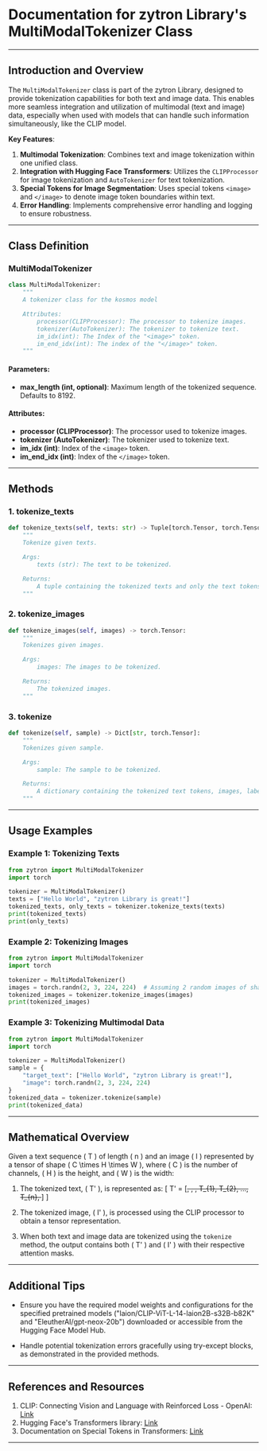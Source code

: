 # **Documentation for zytron Library's MultiModalTokenizer Class**

---

## **Introduction and Overview**

The `MultiModalTokenizer` class is part of the zytron Library, designed to provide tokenization capabilities for both text and image data. This enables more seamless integration and utilization of multimodal (text and image) data, especially when used with models that can handle such information simultaneously, like the CLIP model.

**Key Features**:

1. **Multimodal Tokenization**: Combines text and image tokenization within one unified class.
2. **Integration with Hugging Face Transformers**: Utilizes the `CLIPProcessor` for image tokenization and `AutoTokenizer` for text tokenization.
3. **Special Tokens for Image Segmentation**: Uses special tokens `<image>` and `</image>` to denote image token boundaries within text.
4. **Error Handling**: Implements comprehensive error handling and logging to ensure robustness.

---

## **Class Definition**

### **MultiModalTokenizer**

```python
class MultiModalTokenizer:
    """
    A tokenizer class for the kosmos model

    Attributes:
        processor(CLIPProcessor): The processor to tokenize images.
        tokenizer(AutoTokenizer): The tokenizer to tokenize text.
        im_idx(int): The Index of the "<image>" token.
        im_end_idx(int): The index of the "</image>" token.
    """
```

#### **Parameters**:

- **max_length (int, optional)**: Maximum length of the tokenized sequence. Defaults to 8192.

#### **Attributes**:

- **processor (CLIPProcessor)**: The processor used to tokenize images.
- **tokenizer (AutoTokenizer)**: The tokenizer used to tokenize text.
- **im_idx (int)**: Index of the `<image>` token.
- **im_end_idx (int)**: Index of the `</image>` token.

---

## **Methods**

### **1. tokenize_texts**

```python
def tokenize_texts(self, texts: str) -> Tuple[torch.Tensor, torch.Tensor]:
    """
    Tokenize given texts.

    Args:
        texts (str): The text to be tokenized.

    Returns:
        A tuple containing the tokenized texts and only the text tokens.
    """
```

### **2. tokenize_images**

```python
def tokenize_images(self, images) -> torch.Tensor:
    """
    Tokenizes given images.

    Args:
        images: The images to be tokenized.

    Returns:
        The tokenized images.
    """
```

### **3. tokenize**

```python
def tokenize(self, sample) -> Dict[str, torch.Tensor]:
    """
    Tokenizes given sample.

    Args:
        sample: The sample to be tokenized.

    Returns:
        A dictionary containing the tokenized text tokens, images, labels, and attention mask.
    """
```

---

## **Usage Examples**

### **Example 1: Tokenizing Texts**

```python
from zytron import MultiModalTokenizer
import torch

tokenizer = MultiModalTokenizer()
texts = ["Hello World", "zytron Library is great!"]
tokenized_texts, only_texts = tokenizer.tokenize_texts(texts)
print(tokenized_texts)
print(only_texts)
```

### **Example 2: Tokenizing Images**

```python
from zytron import MultiModalTokenizer
import torch

tokenizer = MultiModalTokenizer()
images = torch.randn(2, 3, 224, 224)  # Assuming 2 random images of shape 3x224x224
tokenized_images = tokenizer.tokenize_images(images)
print(tokenized_images)
```

### **Example 3: Tokenizing Multimodal Data**

```python
from zytron import MultiModalTokenizer
import torch

tokenizer = MultiModalTokenizer()
sample = {
    "target_text": ["Hello World", "zytron Library is great!"],
    "image": torch.randn(2, 3, 224, 224)
}
tokenized_data = tokenizer.tokenize(sample)
print(tokenized_data)
```

---

## **Mathematical Overview**

Given a text sequence \( T \) of length \( n \) and an image \( I \) represented by a tensor of shape \( C \times H \times W \), where \( C \) is the number of channels, \( H \) is the height, and \( W \) is the width:

1. The tokenized text, \( T' \), is represented as:
   \[ T' = [<s>, <image>, </image>, T_{1}, T_{2}, ..., T_{n}, </s>] \]

2. The tokenized image, \( I' \), is processed using the CLIP processor to obtain a tensor representation.

3. When both text and image data are tokenized using the `tokenize` method, the output contains both \( T' \) and \( I' \) with their respective attention masks.

---

## **Additional Tips**

- Ensure you have the required model weights and configurations for the specified pretrained models ("laion/CLIP-ViT-L-14-laion2B-s32B-b82K" and "EleutherAI/gpt-neox-20b") downloaded or accessible from the Hugging Face Model Hub.
  
- Handle potential tokenization errors gracefully using try-except blocks, as demonstrated in the provided methods.

---

## **References and Resources**

1. CLIP: Connecting Vision and Language with Reinforced Loss - OpenAI: [Link](https://openai.com/blog/clip/)
2. Hugging Face's Transformers library: [Link](https://huggingface.co/transformers/)
3. Documentation on Special Tokens in Transformers: [Link](https://huggingface.co/transformers/main_classes/tokenizer.html#transformers.PreTrainedTokenizer.add_special_tokens)

---